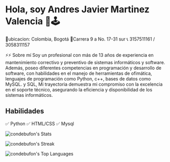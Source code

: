 

# Hola, soy  Andres Javier Martinez Valencia  👋🕹
🔸ubicacion: Colombia, Bogotá
🔸Carrera 9 a No. 17-31 sur
📞 3157511161 / 3058311157

⚡⚡ Sobre mí
Soy un profesional con más de 13 años de experiencia en mantenimiento correctivo y preventivo de sistemas informáticos y software. Además, poseo diferentes competencias en programación y desarrollo de software, con habilidades en el manejo de herramientas de ofimática, lenguajes de programación como Python, c++, bases de datos como MySQL. y SQL, Mi trayectoria demuestra mi compromiso con la excelencia en el soporte técnico, asegurando la eficiencia y disponibilidad de los sistemas informáticos. 

## Habilidades
✅ Python
✅ HTML/CSS
✅ Mysql

![condebufon's Stats](https://github-readme-stats.vercel.app/api?username=condebufon&theme=highcontrast&show_icons=true&hide_border=false&count_private=true)

![condebufon's Streak](https://github-readme-streak-stats.herokuapp.com/?user=condebufon&theme=highcontrast&hide_border=false)

![condebufon's Top Languages](https://github-readme-stats.vercel.app/api/top-langs/?username=condebufon&theme=highcontrast&show_icons=true&hide_border=false&layout=compact)

